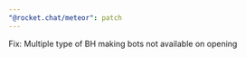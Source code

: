 ```yaml
---
"@rocket.chat/meteor": patch
---
```


Fix: Multiple type of BH making bots not available on opening
